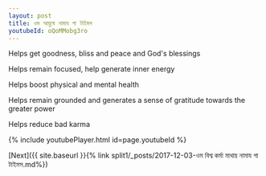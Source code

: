 ```yaml
---
layout: post
title: ওম আয়ুষে নামায গা টাইমস
youtubeId: oQoMMobg3ro
---
```

 
 
Helps get goodness, bliss and peace and God's blessings
 
Helps remain focused, help generate inner energy 
 
Helps boost physical and mental health 
 
Helps remain grounded and generates a sense of gratitude towards the greater power 
 
Helps reduce bad karma
 
 
 
 


{% include youtubePlayer.html id=page.youtubeId %}
 
[Next]({{ site.baseurl }}{% link  split1/_posts/2017-12-03-ওম বিশ্ব কর্মা মাথায় নামায গা টাইমস.md%})
 
